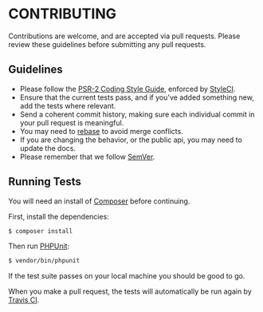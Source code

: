 # CONTRIBUTING

Contributions are welcome, and are accepted via pull requests. Please review these guidelines before submitting any pull requests.

## Guidelines

- Please follow the [PSR-2 Coding Style Guide](http://www.php-fig.org/psr/psr-2), enforced by [StyleCI](https://styleci.io).
- Ensure that the current tests pass, and if you've added something new, add the tests where relevant.
- Send a coherent commit history, making sure each individual commit in your pull request is meaningful.
- You may need to [rebase](https://git-scm.com/book/en/v2/Git-Branching-Rebasing) to avoid merge conflicts.
- If you are changing the behavior, or the public api, you may need to update the docs.
- Please remember that we follow [SemVer](http://semver.org).

## Running Tests

You will need an install of [Composer](https://getcomposer.org) before continuing.

First, install the dependencies:

```sh
$ composer install
```

Then run [PHPUnit](https://phpunit.de):

```sh
$ vendor/bin/phpunit
```

If the test suite passes on your local machine you should be good to go.

When you make a pull request, the tests will automatically be run again by [Travis CI](https://travis-ci.org).